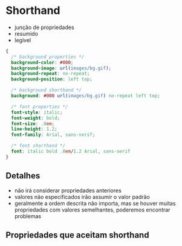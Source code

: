 # Shorthand

* junção de propriedades
* resumido
* legível

```CSS
{
  /* background properties */
  background-color: #000;
  background-image: url(images/bg.gif);
  background-repeat: no-repeat;
  background-position: left top;

  /* background shorthand */
  background: #000 url(images/bg.gif) no-repeat left top;

  /* font properties */
  font-style: italic;
  font-weight: bold;
  font-size: .8em;
  line-height: 1.2;
  font-family: Arial, sans-serif;

  /* font shorthand */
  font: italic bold .8em/1.2 Arial, sans-serif
}
```

## Detalhes

* não irá considerar propriedades anteriores
* valores não especificados irão assumir o valor padrão
* geralmente a ordem descrita não importa, mas se houver muitas propriedades com valores semelhantes, poderemos encontrar problemas
  
## Propriedades que aceitam shorthand